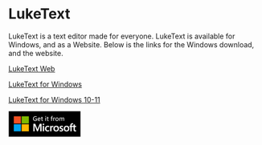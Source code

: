 # LukeText
LukeText is a text editor made for everyone. LukeText is available for Windows, and as a Website. Below is the links for the Windows download, and the website.

[LukeText Web](https://lukeit.co)

[LukeText for Windows](https://github.com/LukeIT-Net/LukeText-Desktop/releases/download/v1.1/LukeText.msi)

[LukeText for Windows 10-11](https://www.microsoft.com/store/productId/9PCRL61LWMKS)

[![GetAppFromMS](English_get_small.png)](https://www.microsoft.com/store/productId/9PCRL61LWMKS)

